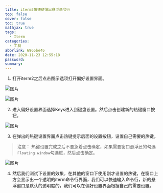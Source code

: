 ```yaml
---
title: iterm2快捷键弹出悬浮命令行
top: false
cover: false
toc: true
mathjax: true
tags:
  - Iterm
categories:
  - 工具
abbrlink: 6965be46
date: 2020-11-23 12:55:18
password:
summary:
---
```


1. 打开iterm2之后点击图示选项打开偏好设置界面。

![图片](https://gitee.com/hy0916/PictureBed/raw/master/20201123131413.png)

![图片](https://gitee.com/hy0916/PictureBed/raw/master/20201123131617.png)

2. 进入偏好设置界面选择Keys进入到键盘设置。然后点击创建新的热键窗口按钮。

![图片](https://gitee.com/hy0916/PictureBed/raw/master/20201123131825.png)

3. 在弹出的热键设置界面点击热键提示后面的设置按钮，设置自己需要的热键。

>注意： 热键设置完成之后不要急着点击确定，如果需要窗口悬浮还的勾选`Floating window`勾选框，然后点击确定。

![图片](https://gitee.com/hy0916/PictureBed/raw/master/20201123131932.png)

4. 然后我们测试下设置的效果，在其他的窗口下使用刚才设置的热键，在窗口上方会显示出一个透明的iterm命令行界面，我们可以快速输入命令行，新的悬浮窗口是默认的透明度的，我们可以在偏好设置界面根据自己的需要设置。
